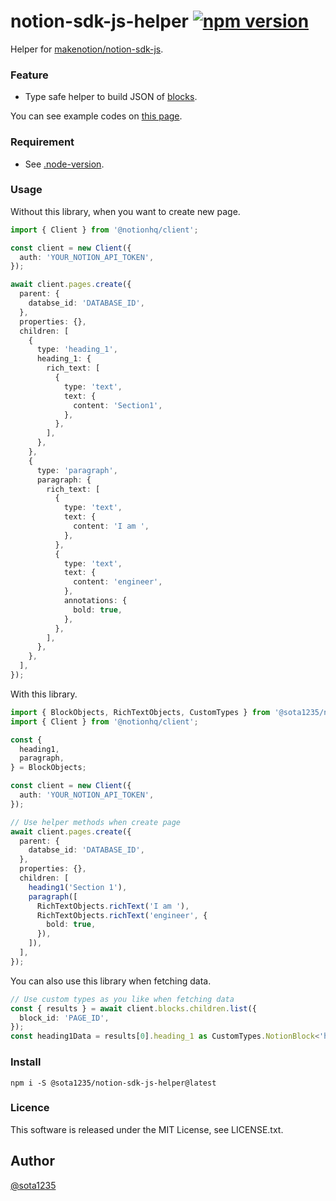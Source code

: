 notion-sdk-js-helper [![npm version](https://badge.fury.io/js/@sota1235%2Fnotion-sdk-js-helper.svg)](https://badge.fury.io/js/@sota1235%2Fnotion-sdk-js-helper)
====

Helper for [makenotion/notion-sdk-js](https://github.com/makenotion/notion-sdk-js).

### Feature

- Type safe helper to build JSON of [blocks](https://developers.notion.com/reference/block).

You can see example codes on [this page](https://sota1235.notion.site/Example-page-for-notion-sdk-js-helper-4176d72d760c40979a6a6523fa2c1165).

### Requirement

- See [.node-version](./.node-version).

### Usage

Without this library, when you want to create new page.

```typescript
import { Client } from '@notionhq/client';

const client = new Client({
  auth: 'YOUR_NOTION_API_TOKEN',
});

await client.pages.create({
  parent: {
    databse_id: 'DATABASE_ID',
  },
  properties: {},
  children: [
    {
      type: 'heading_1',
      heading_1: {
        rich_text: [
          {
            type: 'text',
            text: {
              content: 'Section1',
            },
          },
        ],
      },
    },
    {
      type: 'paragraph',
      paragraph: {
        rich_text: [
          {
            type: 'text',
            text: {
              content: 'I am ',
            },
          },
          {
            type: 'text',
            text: {
              content: 'engineer',
            },
            annotations: {
              bold: true,
            },
          },
        ],
      },
    },
  ],
});
```

With this library.

```typescript
import { BlockObjects, RichTextObjects, CustomTypes } from '@sota1235/notion-sdk-js-helper';
import { Client } from '@notionhq/client';

const {
  heading1,
  paragraph,
} = BlockObjects;

const client = new Client({
  auth: 'YOUR_NOTION_API_TOKEN',
});

// Use helper methods when create page
await client.pages.create({
  parent: {
    databse_id: 'DATABASE_ID',
  },
  properties: {},
  children: [
    heading1('Section 1'),
    paragraph([
      RichTextObjects.richText('I am '),
      RichTextObjects.richText('engineer', {
        bold: true,
      }),
    ]),
  ],
});
```

You can also use this library when fetching data.

```typescript
// Use custom types as you like when fetching data
const { results } = await client.blocks.children.list({
  block_id: 'PAGE_ID',
});
const heading1Data = results[0].heading_1 as CustomTypes.NotionBlock<'heading_1'>['heading_1'];
```

### Install

```
npm i -S @sota1235/notion-sdk-js-helper@latest
```

### Licence

This software is released under the MIT License, see LICENSE.txt.

## Author

[@sota1235](https://github.com/sota1235)

